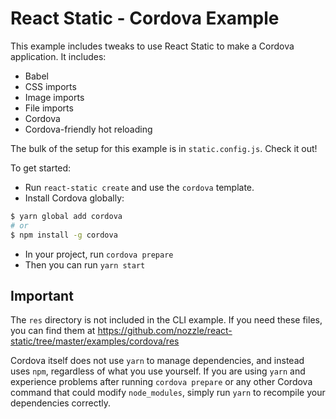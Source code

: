 # React Static - Cordova Example

This example includes tweaks to use React Static to make a Cordova application. It includes:
- Babel
- CSS imports
- Image imports
- File imports
- Cordova
- Cordova-friendly hot reloading

The bulk of the setup for this example is in `static.config.js`. Check it out!

To get started:
- Run `react-static create` and use the `cordova` template.
- Install Cordova globally:
```bash
$ yarn global add cordova
# or
$ npm install -g cordova
```
- In your project, run `cordova prepare`
- Then you can run `yarn start`

## Important
The `res` directory is not included in the CLI example. If you need these files, you can find them at https://github.com/nozzle/react-static/tree/master/examples/cordova/res

Cordova itself does not use `yarn` to manage dependencies, and instead uses `npm`, regardless of what you use yourself. If you are using `yarn` and experience problems after running `cordova prepare` or any other Cordova command that could modify `node_modules`, simply run `yarn` to recompile your dependencies correctly.
